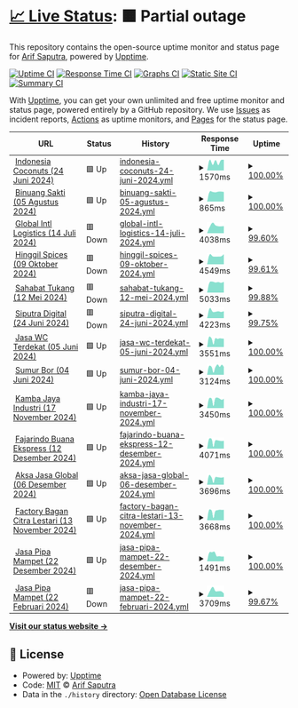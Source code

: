 # [📈 Live Status](https://status.exputra.com): <!--live status--> **🟧 Partial outage**

This repository contains the open-source uptime monitor and status page for [Arif Saputra](https://status.exputra.com), powered by [Upptime](https://github.com/upptime/upptime).

[![Uptime CI](https://github.com/mrays/status.exputra.com/workflows/Uptime%20CI/badge.svg)](https://github.com/mrays/status.exputra.com/actions?query=workflow%3A%22Uptime+CI%22)
[![Response Time CI](https://github.com/mrays/status.exputra.com/workflows/Response%20Time%20CI/badge.svg)](https://github.com/mrays/status.exputra.com/actions?query=workflow%3A%22Response+Time+CI%22)
[![Graphs CI](https://github.com/mrays/status.exputra.com/workflows/Graphs%20CI/badge.svg)](https://github.com/mrays/status.exputra.com/actions?query=workflow%3A%22Graphs+CI%22)
[![Static Site CI](https://github.com/mrays/status.exputra.com/workflows/Static%20Site%20CI/badge.svg)](https://github.com/mrays/status.exputra.com/actions?query=workflow%3A%22Static+Site+CI%22)
[![Summary CI](https://github.com/mrays/status.exputra.com/workflows/Summary%20CI/badge.svg)](https://github.com/mrays/status.exputra.com/actions?query=workflow%3A%22Summary+CI%22)

With [Upptime](https://upptime.js.org), you can get your own unlimited and free uptime monitor and status page, powered entirely by a GitHub repository. We use [Issues](https://github.com/mrays/status.exputra.com/issues) as incident reports, [Actions](https://github.com/mrays/status.exputra.com/actions) as uptime monitors, and [Pages](https://status.exputra.com) for the status page.

<!--start: status pages-->
<!-- This summary is generated by Upptime (https://github.com/upptime/upptime) -->
<!-- Do not edit this manually, your changes will be overwritten -->
<!-- prettier-ignore -->
| URL | Status | History | Response Time | Uptime |
| --- | ------ | ------- | ------------- | ------ |
| <img alt="" src="https://icons.duckduckgo.com/ip3/indonesiacoconuts.com.ico" height="13"> [Indonesia Coconuts (24 Juni 2024)](https://indonesiacoconuts.com) | 🟩 Up | [indonesia-coconuts-24-juni-2024.yml](https://github.com/mrays/status.exputra.com/commits/HEAD/history/indonesia-coconuts-24-juni-2024.yml) | <details><summary><img alt="Response time graph" src="./graphs/indonesia-coconuts-24-juni-2024/response-time-week.png" height="20"> 1570ms</summary><br><a href="https://status.exputra.com/history/indonesia-coconuts-24-juni-2024"><img alt="Response time 1570" src="https://img.shields.io/endpoint?url=https%3A%2F%2Fraw.githubusercontent.com%2Fmrays%2Fstatus.exputra.com%2FHEAD%2Fapi%2Findonesia-coconuts-24-juni-2024%2Fresponse-time.json"></a><br><a href="https://status.exputra.com/history/indonesia-coconuts-24-juni-2024"><img alt="24-hour response time 1915" src="https://img.shields.io/endpoint?url=https%3A%2F%2Fraw.githubusercontent.com%2Fmrays%2Fstatus.exputra.com%2FHEAD%2Fapi%2Findonesia-coconuts-24-juni-2024%2Fresponse-time-day.json"></a><br><a href="https://status.exputra.com/history/indonesia-coconuts-24-juni-2024"><img alt="7-day response time 1570" src="https://img.shields.io/endpoint?url=https%3A%2F%2Fraw.githubusercontent.com%2Fmrays%2Fstatus.exputra.com%2FHEAD%2Fapi%2Findonesia-coconuts-24-juni-2024%2Fresponse-time-week.json"></a><br><a href="https://status.exputra.com/history/indonesia-coconuts-24-juni-2024"><img alt="30-day response time 1570" src="https://img.shields.io/endpoint?url=https%3A%2F%2Fraw.githubusercontent.com%2Fmrays%2Fstatus.exputra.com%2FHEAD%2Fapi%2Findonesia-coconuts-24-juni-2024%2Fresponse-time-month.json"></a><br><a href="https://status.exputra.com/history/indonesia-coconuts-24-juni-2024"><img alt="1-year response time 1570" src="https://img.shields.io/endpoint?url=https%3A%2F%2Fraw.githubusercontent.com%2Fmrays%2Fstatus.exputra.com%2FHEAD%2Fapi%2Findonesia-coconuts-24-juni-2024%2Fresponse-time-year.json"></a></details> | <details><summary><a href="https://status.exputra.com/history/indonesia-coconuts-24-juni-2024">100.00%</a></summary><a href="https://status.exputra.com/history/indonesia-coconuts-24-juni-2024"><img alt="All-time uptime 100.00%" src="https://img.shields.io/endpoint?url=https%3A%2F%2Fraw.githubusercontent.com%2Fmrays%2Fstatus.exputra.com%2FHEAD%2Fapi%2Findonesia-coconuts-24-juni-2024%2Fuptime.json"></a><br><a href="https://status.exputra.com/history/indonesia-coconuts-24-juni-2024"><img alt="24-hour uptime 100.00%" src="https://img.shields.io/endpoint?url=https%3A%2F%2Fraw.githubusercontent.com%2Fmrays%2Fstatus.exputra.com%2FHEAD%2Fapi%2Findonesia-coconuts-24-juni-2024%2Fuptime-day.json"></a><br><a href="https://status.exputra.com/history/indonesia-coconuts-24-juni-2024"><img alt="7-day uptime 100.00%" src="https://img.shields.io/endpoint?url=https%3A%2F%2Fraw.githubusercontent.com%2Fmrays%2Fstatus.exputra.com%2FHEAD%2Fapi%2Findonesia-coconuts-24-juni-2024%2Fuptime-week.json"></a><br><a href="https://status.exputra.com/history/indonesia-coconuts-24-juni-2024"><img alt="30-day uptime 100.00%" src="https://img.shields.io/endpoint?url=https%3A%2F%2Fraw.githubusercontent.com%2Fmrays%2Fstatus.exputra.com%2FHEAD%2Fapi%2Findonesia-coconuts-24-juni-2024%2Fuptime-month.json"></a><br><a href="https://status.exputra.com/history/indonesia-coconuts-24-juni-2024"><img alt="1-year uptime 100.00%" src="https://img.shields.io/endpoint?url=https%3A%2F%2Fraw.githubusercontent.com%2Fmrays%2Fstatus.exputra.com%2FHEAD%2Fapi%2Findonesia-coconuts-24-juni-2024%2Fuptime-year.json"></a></details>
| <img alt="" src="https://icons.duckduckgo.com/ip3/binuangsaktiperkasa.com.ico" height="13"> [Binuang Sakti (05 Agustus 2024)](https://binuangsaktiperkasa.com/) | 🟩 Up | [binuang-sakti-05-agustus-2024.yml](https://github.com/mrays/status.exputra.com/commits/HEAD/history/binuang-sakti-05-agustus-2024.yml) | <details><summary><img alt="Response time graph" src="./graphs/binuang-sakti-05-agustus-2024/response-time-week.png" height="20"> 865ms</summary><br><a href="https://status.exputra.com/history/binuang-sakti-05-agustus-2024"><img alt="Response time 865" src="https://img.shields.io/endpoint?url=https%3A%2F%2Fraw.githubusercontent.com%2Fmrays%2Fstatus.exputra.com%2FHEAD%2Fapi%2Fbinuang-sakti-05-agustus-2024%2Fresponse-time.json"></a><br><a href="https://status.exputra.com/history/binuang-sakti-05-agustus-2024"><img alt="24-hour response time 851" src="https://img.shields.io/endpoint?url=https%3A%2F%2Fraw.githubusercontent.com%2Fmrays%2Fstatus.exputra.com%2FHEAD%2Fapi%2Fbinuang-sakti-05-agustus-2024%2Fresponse-time-day.json"></a><br><a href="https://status.exputra.com/history/binuang-sakti-05-agustus-2024"><img alt="7-day response time 865" src="https://img.shields.io/endpoint?url=https%3A%2F%2Fraw.githubusercontent.com%2Fmrays%2Fstatus.exputra.com%2FHEAD%2Fapi%2Fbinuang-sakti-05-agustus-2024%2Fresponse-time-week.json"></a><br><a href="https://status.exputra.com/history/binuang-sakti-05-agustus-2024"><img alt="30-day response time 865" src="https://img.shields.io/endpoint?url=https%3A%2F%2Fraw.githubusercontent.com%2Fmrays%2Fstatus.exputra.com%2FHEAD%2Fapi%2Fbinuang-sakti-05-agustus-2024%2Fresponse-time-month.json"></a><br><a href="https://status.exputra.com/history/binuang-sakti-05-agustus-2024"><img alt="1-year response time 865" src="https://img.shields.io/endpoint?url=https%3A%2F%2Fraw.githubusercontent.com%2Fmrays%2Fstatus.exputra.com%2FHEAD%2Fapi%2Fbinuang-sakti-05-agustus-2024%2Fresponse-time-year.json"></a></details> | <details><summary><a href="https://status.exputra.com/history/binuang-sakti-05-agustus-2024">100.00%</a></summary><a href="https://status.exputra.com/history/binuang-sakti-05-agustus-2024"><img alt="All-time uptime 100.00%" src="https://img.shields.io/endpoint?url=https%3A%2F%2Fraw.githubusercontent.com%2Fmrays%2Fstatus.exputra.com%2FHEAD%2Fapi%2Fbinuang-sakti-05-agustus-2024%2Fuptime.json"></a><br><a href="https://status.exputra.com/history/binuang-sakti-05-agustus-2024"><img alt="24-hour uptime 100.00%" src="https://img.shields.io/endpoint?url=https%3A%2F%2Fraw.githubusercontent.com%2Fmrays%2Fstatus.exputra.com%2FHEAD%2Fapi%2Fbinuang-sakti-05-agustus-2024%2Fuptime-day.json"></a><br><a href="https://status.exputra.com/history/binuang-sakti-05-agustus-2024"><img alt="7-day uptime 100.00%" src="https://img.shields.io/endpoint?url=https%3A%2F%2Fraw.githubusercontent.com%2Fmrays%2Fstatus.exputra.com%2FHEAD%2Fapi%2Fbinuang-sakti-05-agustus-2024%2Fuptime-week.json"></a><br><a href="https://status.exputra.com/history/binuang-sakti-05-agustus-2024"><img alt="30-day uptime 100.00%" src="https://img.shields.io/endpoint?url=https%3A%2F%2Fraw.githubusercontent.com%2Fmrays%2Fstatus.exputra.com%2FHEAD%2Fapi%2Fbinuang-sakti-05-agustus-2024%2Fuptime-month.json"></a><br><a href="https://status.exputra.com/history/binuang-sakti-05-agustus-2024"><img alt="1-year uptime 100.00%" src="https://img.shields.io/endpoint?url=https%3A%2F%2Fraw.githubusercontent.com%2Fmrays%2Fstatus.exputra.com%2FHEAD%2Fapi%2Fbinuang-sakti-05-agustus-2024%2Fuptime-year.json"></a></details>
| <img alt="" src="https://icons.duckduckgo.com/ip3/globalintllogistics.com.ico" height="13"> [Global Intl Logistics (14 Juli 2024)](https://globalintllogistics.com) | 🟥 Down | [global-intl-logistics-14-juli-2024.yml](https://github.com/mrays/status.exputra.com/commits/HEAD/history/global-intl-logistics-14-juli-2024.yml) | <details><summary><img alt="Response time graph" src="./graphs/global-intl-logistics-14-juli-2024/response-time-week.png" height="20"> 4038ms</summary><br><a href="https://status.exputra.com/history/global-intl-logistics-14-juli-2024"><img alt="Response time 4038" src="https://img.shields.io/endpoint?url=https%3A%2F%2Fraw.githubusercontent.com%2Fmrays%2Fstatus.exputra.com%2FHEAD%2Fapi%2Fglobal-intl-logistics-14-juli-2024%2Fresponse-time.json"></a><br><a href="https://status.exputra.com/history/global-intl-logistics-14-juli-2024"><img alt="24-hour response time 3729" src="https://img.shields.io/endpoint?url=https%3A%2F%2Fraw.githubusercontent.com%2Fmrays%2Fstatus.exputra.com%2FHEAD%2Fapi%2Fglobal-intl-logistics-14-juli-2024%2Fresponse-time-day.json"></a><br><a href="https://status.exputra.com/history/global-intl-logistics-14-juli-2024"><img alt="7-day response time 4038" src="https://img.shields.io/endpoint?url=https%3A%2F%2Fraw.githubusercontent.com%2Fmrays%2Fstatus.exputra.com%2FHEAD%2Fapi%2Fglobal-intl-logistics-14-juli-2024%2Fresponse-time-week.json"></a><br><a href="https://status.exputra.com/history/global-intl-logistics-14-juli-2024"><img alt="30-day response time 4038" src="https://img.shields.io/endpoint?url=https%3A%2F%2Fraw.githubusercontent.com%2Fmrays%2Fstatus.exputra.com%2FHEAD%2Fapi%2Fglobal-intl-logistics-14-juli-2024%2Fresponse-time-month.json"></a><br><a href="https://status.exputra.com/history/global-intl-logistics-14-juli-2024"><img alt="1-year response time 4038" src="https://img.shields.io/endpoint?url=https%3A%2F%2Fraw.githubusercontent.com%2Fmrays%2Fstatus.exputra.com%2FHEAD%2Fapi%2Fglobal-intl-logistics-14-juli-2024%2Fresponse-time-year.json"></a></details> | <details><summary><a href="https://status.exputra.com/history/global-intl-logistics-14-juli-2024">99.60%</a></summary><a href="https://status.exputra.com/history/global-intl-logistics-14-juli-2024"><img alt="All-time uptime 99.60%" src="https://img.shields.io/endpoint?url=https%3A%2F%2Fraw.githubusercontent.com%2Fmrays%2Fstatus.exputra.com%2FHEAD%2Fapi%2Fglobal-intl-logistics-14-juli-2024%2Fuptime.json"></a><br><a href="https://status.exputra.com/history/global-intl-logistics-14-juli-2024"><img alt="24-hour uptime 98.16%" src="https://img.shields.io/endpoint?url=https%3A%2F%2Fraw.githubusercontent.com%2Fmrays%2Fstatus.exputra.com%2FHEAD%2Fapi%2Fglobal-intl-logistics-14-juli-2024%2Fuptime-day.json"></a><br><a href="https://status.exputra.com/history/global-intl-logistics-14-juli-2024"><img alt="7-day uptime 99.60%" src="https://img.shields.io/endpoint?url=https%3A%2F%2Fraw.githubusercontent.com%2Fmrays%2Fstatus.exputra.com%2FHEAD%2Fapi%2Fglobal-intl-logistics-14-juli-2024%2Fuptime-week.json"></a><br><a href="https://status.exputra.com/history/global-intl-logistics-14-juli-2024"><img alt="30-day uptime 99.60%" src="https://img.shields.io/endpoint?url=https%3A%2F%2Fraw.githubusercontent.com%2Fmrays%2Fstatus.exputra.com%2FHEAD%2Fapi%2Fglobal-intl-logistics-14-juli-2024%2Fuptime-month.json"></a><br><a href="https://status.exputra.com/history/global-intl-logistics-14-juli-2024"><img alt="1-year uptime 99.60%" src="https://img.shields.io/endpoint?url=https%3A%2F%2Fraw.githubusercontent.com%2Fmrays%2Fstatus.exputra.com%2FHEAD%2Fapi%2Fglobal-intl-logistics-14-juli-2024%2Fuptime-year.json"></a></details>
| <img alt="" src="https://icons.duckduckgo.com/ip3/hinggil-spices.com.ico" height="13"> [Hinggil Spices (09 Oktober 2024)](https://hinggil-spices.com) | 🟥 Down | [hinggil-spices-09-oktober-2024.yml](https://github.com/mrays/status.exputra.com/commits/HEAD/history/hinggil-spices-09-oktober-2024.yml) | <details><summary><img alt="Response time graph" src="./graphs/hinggil-spices-09-oktober-2024/response-time-week.png" height="20"> 4549ms</summary><br><a href="https://status.exputra.com/history/hinggil-spices-09-oktober-2024"><img alt="Response time 4549" src="https://img.shields.io/endpoint?url=https%3A%2F%2Fraw.githubusercontent.com%2Fmrays%2Fstatus.exputra.com%2FHEAD%2Fapi%2Fhinggil-spices-09-oktober-2024%2Fresponse-time.json"></a><br><a href="https://status.exputra.com/history/hinggil-spices-09-oktober-2024"><img alt="24-hour response time 5331" src="https://img.shields.io/endpoint?url=https%3A%2F%2Fraw.githubusercontent.com%2Fmrays%2Fstatus.exputra.com%2FHEAD%2Fapi%2Fhinggil-spices-09-oktober-2024%2Fresponse-time-day.json"></a><br><a href="https://status.exputra.com/history/hinggil-spices-09-oktober-2024"><img alt="7-day response time 4549" src="https://img.shields.io/endpoint?url=https%3A%2F%2Fraw.githubusercontent.com%2Fmrays%2Fstatus.exputra.com%2FHEAD%2Fapi%2Fhinggil-spices-09-oktober-2024%2Fresponse-time-week.json"></a><br><a href="https://status.exputra.com/history/hinggil-spices-09-oktober-2024"><img alt="30-day response time 4549" src="https://img.shields.io/endpoint?url=https%3A%2F%2Fraw.githubusercontent.com%2Fmrays%2Fstatus.exputra.com%2FHEAD%2Fapi%2Fhinggil-spices-09-oktober-2024%2Fresponse-time-month.json"></a><br><a href="https://status.exputra.com/history/hinggil-spices-09-oktober-2024"><img alt="1-year response time 4549" src="https://img.shields.io/endpoint?url=https%3A%2F%2Fraw.githubusercontent.com%2Fmrays%2Fstatus.exputra.com%2FHEAD%2Fapi%2Fhinggil-spices-09-oktober-2024%2Fresponse-time-year.json"></a></details> | <details><summary><a href="https://status.exputra.com/history/hinggil-spices-09-oktober-2024">99.61%</a></summary><a href="https://status.exputra.com/history/hinggil-spices-09-oktober-2024"><img alt="All-time uptime 99.61%" src="https://img.shields.io/endpoint?url=https%3A%2F%2Fraw.githubusercontent.com%2Fmrays%2Fstatus.exputra.com%2FHEAD%2Fapi%2Fhinggil-spices-09-oktober-2024%2Fuptime.json"></a><br><a href="https://status.exputra.com/history/hinggil-spices-09-oktober-2024"><img alt="24-hour uptime 98.20%" src="https://img.shields.io/endpoint?url=https%3A%2F%2Fraw.githubusercontent.com%2Fmrays%2Fstatus.exputra.com%2FHEAD%2Fapi%2Fhinggil-spices-09-oktober-2024%2Fuptime-day.json"></a><br><a href="https://status.exputra.com/history/hinggil-spices-09-oktober-2024"><img alt="7-day uptime 99.61%" src="https://img.shields.io/endpoint?url=https%3A%2F%2Fraw.githubusercontent.com%2Fmrays%2Fstatus.exputra.com%2FHEAD%2Fapi%2Fhinggil-spices-09-oktober-2024%2Fuptime-week.json"></a><br><a href="https://status.exputra.com/history/hinggil-spices-09-oktober-2024"><img alt="30-day uptime 99.61%" src="https://img.shields.io/endpoint?url=https%3A%2F%2Fraw.githubusercontent.com%2Fmrays%2Fstatus.exputra.com%2FHEAD%2Fapi%2Fhinggil-spices-09-oktober-2024%2Fuptime-month.json"></a><br><a href="https://status.exputra.com/history/hinggil-spices-09-oktober-2024"><img alt="1-year uptime 99.61%" src="https://img.shields.io/endpoint?url=https%3A%2F%2Fraw.githubusercontent.com%2Fmrays%2Fstatus.exputra.com%2FHEAD%2Fapi%2Fhinggil-spices-09-oktober-2024%2Fuptime-year.json"></a></details>
| <img alt="" src="https://icons.duckduckgo.com/ip3/sahabattukang.id.ico" height="13"> [Sahabat Tukang (12 Mei 2024)](https://sahabattukang.id) | 🟥 Down | [sahabat-tukang-12-mei-2024.yml](https://github.com/mrays/status.exputra.com/commits/HEAD/history/sahabat-tukang-12-mei-2024.yml) | <details><summary><img alt="Response time graph" src="./graphs/sahabat-tukang-12-mei-2024/response-time-week.png" height="20"> 5033ms</summary><br><a href="https://status.exputra.com/history/sahabat-tukang-12-mei-2024"><img alt="Response time 5033" src="https://img.shields.io/endpoint?url=https%3A%2F%2Fraw.githubusercontent.com%2Fmrays%2Fstatus.exputra.com%2FHEAD%2Fapi%2Fsahabat-tukang-12-mei-2024%2Fresponse-time.json"></a><br><a href="https://status.exputra.com/history/sahabat-tukang-12-mei-2024"><img alt="24-hour response time 9482" src="https://img.shields.io/endpoint?url=https%3A%2F%2Fraw.githubusercontent.com%2Fmrays%2Fstatus.exputra.com%2FHEAD%2Fapi%2Fsahabat-tukang-12-mei-2024%2Fresponse-time-day.json"></a><br><a href="https://status.exputra.com/history/sahabat-tukang-12-mei-2024"><img alt="7-day response time 5033" src="https://img.shields.io/endpoint?url=https%3A%2F%2Fraw.githubusercontent.com%2Fmrays%2Fstatus.exputra.com%2FHEAD%2Fapi%2Fsahabat-tukang-12-mei-2024%2Fresponse-time-week.json"></a><br><a href="https://status.exputra.com/history/sahabat-tukang-12-mei-2024"><img alt="30-day response time 5033" src="https://img.shields.io/endpoint?url=https%3A%2F%2Fraw.githubusercontent.com%2Fmrays%2Fstatus.exputra.com%2FHEAD%2Fapi%2Fsahabat-tukang-12-mei-2024%2Fresponse-time-month.json"></a><br><a href="https://status.exputra.com/history/sahabat-tukang-12-mei-2024"><img alt="1-year response time 5033" src="https://img.shields.io/endpoint?url=https%3A%2F%2Fraw.githubusercontent.com%2Fmrays%2Fstatus.exputra.com%2FHEAD%2Fapi%2Fsahabat-tukang-12-mei-2024%2Fresponse-time-year.json"></a></details> | <details><summary><a href="https://status.exputra.com/history/sahabat-tukang-12-mei-2024">99.88%</a></summary><a href="https://status.exputra.com/history/sahabat-tukang-12-mei-2024"><img alt="All-time uptime 99.88%" src="https://img.shields.io/endpoint?url=https%3A%2F%2Fraw.githubusercontent.com%2Fmrays%2Fstatus.exputra.com%2FHEAD%2Fapi%2Fsahabat-tukang-12-mei-2024%2Fuptime.json"></a><br><a href="https://status.exputra.com/history/sahabat-tukang-12-mei-2024"><img alt="24-hour uptime 99.44%" src="https://img.shields.io/endpoint?url=https%3A%2F%2Fraw.githubusercontent.com%2Fmrays%2Fstatus.exputra.com%2FHEAD%2Fapi%2Fsahabat-tukang-12-mei-2024%2Fuptime-day.json"></a><br><a href="https://status.exputra.com/history/sahabat-tukang-12-mei-2024"><img alt="7-day uptime 99.88%" src="https://img.shields.io/endpoint?url=https%3A%2F%2Fraw.githubusercontent.com%2Fmrays%2Fstatus.exputra.com%2FHEAD%2Fapi%2Fsahabat-tukang-12-mei-2024%2Fuptime-week.json"></a><br><a href="https://status.exputra.com/history/sahabat-tukang-12-mei-2024"><img alt="30-day uptime 99.88%" src="https://img.shields.io/endpoint?url=https%3A%2F%2Fraw.githubusercontent.com%2Fmrays%2Fstatus.exputra.com%2FHEAD%2Fapi%2Fsahabat-tukang-12-mei-2024%2Fuptime-month.json"></a><br><a href="https://status.exputra.com/history/sahabat-tukang-12-mei-2024"><img alt="1-year uptime 99.88%" src="https://img.shields.io/endpoint?url=https%3A%2F%2Fraw.githubusercontent.com%2Fmrays%2Fstatus.exputra.com%2FHEAD%2Fapi%2Fsahabat-tukang-12-mei-2024%2Fuptime-year.json"></a></details>
| <img alt="" src="https://icons.duckduckgo.com/ip3/siputra.digital.ico" height="13"> [Siputra Digital (24 Juni 2024)](https://siputra.digital/) | 🟥 Down | [siputra-digital-24-juni-2024.yml](https://github.com/mrays/status.exputra.com/commits/HEAD/history/siputra-digital-24-juni-2024.yml) | <details><summary><img alt="Response time graph" src="./graphs/siputra-digital-24-juni-2024/response-time-week.png" height="20"> 4223ms</summary><br><a href="https://status.exputra.com/history/siputra-digital-24-juni-2024"><img alt="Response time 4223" src="https://img.shields.io/endpoint?url=https%3A%2F%2Fraw.githubusercontent.com%2Fmrays%2Fstatus.exputra.com%2FHEAD%2Fapi%2Fsiputra-digital-24-juni-2024%2Fresponse-time.json"></a><br><a href="https://status.exputra.com/history/siputra-digital-24-juni-2024"><img alt="24-hour response time 5255" src="https://img.shields.io/endpoint?url=https%3A%2F%2Fraw.githubusercontent.com%2Fmrays%2Fstatus.exputra.com%2FHEAD%2Fapi%2Fsiputra-digital-24-juni-2024%2Fresponse-time-day.json"></a><br><a href="https://status.exputra.com/history/siputra-digital-24-juni-2024"><img alt="7-day response time 4223" src="https://img.shields.io/endpoint?url=https%3A%2F%2Fraw.githubusercontent.com%2Fmrays%2Fstatus.exputra.com%2FHEAD%2Fapi%2Fsiputra-digital-24-juni-2024%2Fresponse-time-week.json"></a><br><a href="https://status.exputra.com/history/siputra-digital-24-juni-2024"><img alt="30-day response time 4223" src="https://img.shields.io/endpoint?url=https%3A%2F%2Fraw.githubusercontent.com%2Fmrays%2Fstatus.exputra.com%2FHEAD%2Fapi%2Fsiputra-digital-24-juni-2024%2Fresponse-time-month.json"></a><br><a href="https://status.exputra.com/history/siputra-digital-24-juni-2024"><img alt="1-year response time 4223" src="https://img.shields.io/endpoint?url=https%3A%2F%2Fraw.githubusercontent.com%2Fmrays%2Fstatus.exputra.com%2FHEAD%2Fapi%2Fsiputra-digital-24-juni-2024%2Fresponse-time-year.json"></a></details> | <details><summary><a href="https://status.exputra.com/history/siputra-digital-24-juni-2024">99.75%</a></summary><a href="https://status.exputra.com/history/siputra-digital-24-juni-2024"><img alt="All-time uptime 99.75%" src="https://img.shields.io/endpoint?url=https%3A%2F%2Fraw.githubusercontent.com%2Fmrays%2Fstatus.exputra.com%2FHEAD%2Fapi%2Fsiputra-digital-24-juni-2024%2Fuptime.json"></a><br><a href="https://status.exputra.com/history/siputra-digital-24-juni-2024"><img alt="24-hour uptime 98.86%" src="https://img.shields.io/endpoint?url=https%3A%2F%2Fraw.githubusercontent.com%2Fmrays%2Fstatus.exputra.com%2FHEAD%2Fapi%2Fsiputra-digital-24-juni-2024%2Fuptime-day.json"></a><br><a href="https://status.exputra.com/history/siputra-digital-24-juni-2024"><img alt="7-day uptime 99.75%" src="https://img.shields.io/endpoint?url=https%3A%2F%2Fraw.githubusercontent.com%2Fmrays%2Fstatus.exputra.com%2FHEAD%2Fapi%2Fsiputra-digital-24-juni-2024%2Fuptime-week.json"></a><br><a href="https://status.exputra.com/history/siputra-digital-24-juni-2024"><img alt="30-day uptime 99.75%" src="https://img.shields.io/endpoint?url=https%3A%2F%2Fraw.githubusercontent.com%2Fmrays%2Fstatus.exputra.com%2FHEAD%2Fapi%2Fsiputra-digital-24-juni-2024%2Fuptime-month.json"></a><br><a href="https://status.exputra.com/history/siputra-digital-24-juni-2024"><img alt="1-year uptime 99.75%" src="https://img.shields.io/endpoint?url=https%3A%2F%2Fraw.githubusercontent.com%2Fmrays%2Fstatus.exputra.com%2FHEAD%2Fapi%2Fsiputra-digital-24-juni-2024%2Fuptime-year.json"></a></details>
| <img alt="" src="https://icons.duckduckgo.com/ip3/jasasedotwcterdekat.id.ico" height="13"> [Jasa WC Terdekat (05 Juni 2024)](https://jasasedotwcterdekat.id/) | 🟩 Up | [jasa-wc-terdekat-05-juni-2024.yml](https://github.com/mrays/status.exputra.com/commits/HEAD/history/jasa-wc-terdekat-05-juni-2024.yml) | <details><summary><img alt="Response time graph" src="./graphs/jasa-wc-terdekat-05-juni-2024/response-time-week.png" height="20"> 3551ms</summary><br><a href="https://status.exputra.com/history/jasa-wc-terdekat-05-juni-2024"><img alt="Response time 3551" src="https://img.shields.io/endpoint?url=https%3A%2F%2Fraw.githubusercontent.com%2Fmrays%2Fstatus.exputra.com%2FHEAD%2Fapi%2Fjasa-wc-terdekat-05-juni-2024%2Fresponse-time.json"></a><br><a href="https://status.exputra.com/history/jasa-wc-terdekat-05-juni-2024"><img alt="24-hour response time 3685" src="https://img.shields.io/endpoint?url=https%3A%2F%2Fraw.githubusercontent.com%2Fmrays%2Fstatus.exputra.com%2FHEAD%2Fapi%2Fjasa-wc-terdekat-05-juni-2024%2Fresponse-time-day.json"></a><br><a href="https://status.exputra.com/history/jasa-wc-terdekat-05-juni-2024"><img alt="7-day response time 3551" src="https://img.shields.io/endpoint?url=https%3A%2F%2Fraw.githubusercontent.com%2Fmrays%2Fstatus.exputra.com%2FHEAD%2Fapi%2Fjasa-wc-terdekat-05-juni-2024%2Fresponse-time-week.json"></a><br><a href="https://status.exputra.com/history/jasa-wc-terdekat-05-juni-2024"><img alt="30-day response time 3551" src="https://img.shields.io/endpoint?url=https%3A%2F%2Fraw.githubusercontent.com%2Fmrays%2Fstatus.exputra.com%2FHEAD%2Fapi%2Fjasa-wc-terdekat-05-juni-2024%2Fresponse-time-month.json"></a><br><a href="https://status.exputra.com/history/jasa-wc-terdekat-05-juni-2024"><img alt="1-year response time 3551" src="https://img.shields.io/endpoint?url=https%3A%2F%2Fraw.githubusercontent.com%2Fmrays%2Fstatus.exputra.com%2FHEAD%2Fapi%2Fjasa-wc-terdekat-05-juni-2024%2Fresponse-time-year.json"></a></details> | <details><summary><a href="https://status.exputra.com/history/jasa-wc-terdekat-05-juni-2024">100.00%</a></summary><a href="https://status.exputra.com/history/jasa-wc-terdekat-05-juni-2024"><img alt="All-time uptime 100.00%" src="https://img.shields.io/endpoint?url=https%3A%2F%2Fraw.githubusercontent.com%2Fmrays%2Fstatus.exputra.com%2FHEAD%2Fapi%2Fjasa-wc-terdekat-05-juni-2024%2Fuptime.json"></a><br><a href="https://status.exputra.com/history/jasa-wc-terdekat-05-juni-2024"><img alt="24-hour uptime 100.00%" src="https://img.shields.io/endpoint?url=https%3A%2F%2Fraw.githubusercontent.com%2Fmrays%2Fstatus.exputra.com%2FHEAD%2Fapi%2Fjasa-wc-terdekat-05-juni-2024%2Fuptime-day.json"></a><br><a href="https://status.exputra.com/history/jasa-wc-terdekat-05-juni-2024"><img alt="7-day uptime 100.00%" src="https://img.shields.io/endpoint?url=https%3A%2F%2Fraw.githubusercontent.com%2Fmrays%2Fstatus.exputra.com%2FHEAD%2Fapi%2Fjasa-wc-terdekat-05-juni-2024%2Fuptime-week.json"></a><br><a href="https://status.exputra.com/history/jasa-wc-terdekat-05-juni-2024"><img alt="30-day uptime 100.00%" src="https://img.shields.io/endpoint?url=https%3A%2F%2Fraw.githubusercontent.com%2Fmrays%2Fstatus.exputra.com%2FHEAD%2Fapi%2Fjasa-wc-terdekat-05-juni-2024%2Fuptime-month.json"></a><br><a href="https://status.exputra.com/history/jasa-wc-terdekat-05-juni-2024"><img alt="1-year uptime 100.00%" src="https://img.shields.io/endpoint?url=https%3A%2F%2Fraw.githubusercontent.com%2Fmrays%2Fstatus.exputra.com%2FHEAD%2Fapi%2Fjasa-wc-terdekat-05-juni-2024%2Fuptime-year.json"></a></details>
| <img alt="" src="https://icons.duckduckgo.com/ip3/sumur-bor.com.ico" height="13"> [Sumur Bor (04 Juni 2024)](https://sumur-bor.com/) | 🟩 Up | [sumur-bor-04-juni-2024.yml](https://github.com/mrays/status.exputra.com/commits/HEAD/history/sumur-bor-04-juni-2024.yml) | <details><summary><img alt="Response time graph" src="./graphs/sumur-bor-04-juni-2024/response-time-week.png" height="20"> 3124ms</summary><br><a href="https://status.exputra.com/history/sumur-bor-04-juni-2024"><img alt="Response time 3124" src="https://img.shields.io/endpoint?url=https%3A%2F%2Fraw.githubusercontent.com%2Fmrays%2Fstatus.exputra.com%2FHEAD%2Fapi%2Fsumur-bor-04-juni-2024%2Fresponse-time.json"></a><br><a href="https://status.exputra.com/history/sumur-bor-04-juni-2024"><img alt="24-hour response time 3159" src="https://img.shields.io/endpoint?url=https%3A%2F%2Fraw.githubusercontent.com%2Fmrays%2Fstatus.exputra.com%2FHEAD%2Fapi%2Fsumur-bor-04-juni-2024%2Fresponse-time-day.json"></a><br><a href="https://status.exputra.com/history/sumur-bor-04-juni-2024"><img alt="7-day response time 3124" src="https://img.shields.io/endpoint?url=https%3A%2F%2Fraw.githubusercontent.com%2Fmrays%2Fstatus.exputra.com%2FHEAD%2Fapi%2Fsumur-bor-04-juni-2024%2Fresponse-time-week.json"></a><br><a href="https://status.exputra.com/history/sumur-bor-04-juni-2024"><img alt="30-day response time 3124" src="https://img.shields.io/endpoint?url=https%3A%2F%2Fraw.githubusercontent.com%2Fmrays%2Fstatus.exputra.com%2FHEAD%2Fapi%2Fsumur-bor-04-juni-2024%2Fresponse-time-month.json"></a><br><a href="https://status.exputra.com/history/sumur-bor-04-juni-2024"><img alt="1-year response time 3124" src="https://img.shields.io/endpoint?url=https%3A%2F%2Fraw.githubusercontent.com%2Fmrays%2Fstatus.exputra.com%2FHEAD%2Fapi%2Fsumur-bor-04-juni-2024%2Fresponse-time-year.json"></a></details> | <details><summary><a href="https://status.exputra.com/history/sumur-bor-04-juni-2024">100.00%</a></summary><a href="https://status.exputra.com/history/sumur-bor-04-juni-2024"><img alt="All-time uptime 100.00%" src="https://img.shields.io/endpoint?url=https%3A%2F%2Fraw.githubusercontent.com%2Fmrays%2Fstatus.exputra.com%2FHEAD%2Fapi%2Fsumur-bor-04-juni-2024%2Fuptime.json"></a><br><a href="https://status.exputra.com/history/sumur-bor-04-juni-2024"><img alt="24-hour uptime 100.00%" src="https://img.shields.io/endpoint?url=https%3A%2F%2Fraw.githubusercontent.com%2Fmrays%2Fstatus.exputra.com%2FHEAD%2Fapi%2Fsumur-bor-04-juni-2024%2Fuptime-day.json"></a><br><a href="https://status.exputra.com/history/sumur-bor-04-juni-2024"><img alt="7-day uptime 100.00%" src="https://img.shields.io/endpoint?url=https%3A%2F%2Fraw.githubusercontent.com%2Fmrays%2Fstatus.exputra.com%2FHEAD%2Fapi%2Fsumur-bor-04-juni-2024%2Fuptime-week.json"></a><br><a href="https://status.exputra.com/history/sumur-bor-04-juni-2024"><img alt="30-day uptime 100.00%" src="https://img.shields.io/endpoint?url=https%3A%2F%2Fraw.githubusercontent.com%2Fmrays%2Fstatus.exputra.com%2FHEAD%2Fapi%2Fsumur-bor-04-juni-2024%2Fuptime-month.json"></a><br><a href="https://status.exputra.com/history/sumur-bor-04-juni-2024"><img alt="1-year uptime 100.00%" src="https://img.shields.io/endpoint?url=https%3A%2F%2Fraw.githubusercontent.com%2Fmrays%2Fstatus.exputra.com%2FHEAD%2Fapi%2Fsumur-bor-04-juni-2024%2Fuptime-year.json"></a></details>
| <img alt="" src="https://icons.duckduckgo.com/ip3/kambajayaindustri.com.ico" height="13"> [Kamba Jaya Industri (17 November 2024)](https://kambajayaindustri.com/) | 🟩 Up | [kamba-jaya-industri-17-november-2024.yml](https://github.com/mrays/status.exputra.com/commits/HEAD/history/kamba-jaya-industri-17-november-2024.yml) | <details><summary><img alt="Response time graph" src="./graphs/kamba-jaya-industri-17-november-2024/response-time-week.png" height="20"> 3450ms</summary><br><a href="https://status.exputra.com/history/kamba-jaya-industri-17-november-2024"><img alt="Response time 3450" src="https://img.shields.io/endpoint?url=https%3A%2F%2Fraw.githubusercontent.com%2Fmrays%2Fstatus.exputra.com%2FHEAD%2Fapi%2Fkamba-jaya-industri-17-november-2024%2Fresponse-time.json"></a><br><a href="https://status.exputra.com/history/kamba-jaya-industri-17-november-2024"><img alt="24-hour response time 3709" src="https://img.shields.io/endpoint?url=https%3A%2F%2Fraw.githubusercontent.com%2Fmrays%2Fstatus.exputra.com%2FHEAD%2Fapi%2Fkamba-jaya-industri-17-november-2024%2Fresponse-time-day.json"></a><br><a href="https://status.exputra.com/history/kamba-jaya-industri-17-november-2024"><img alt="7-day response time 3450" src="https://img.shields.io/endpoint?url=https%3A%2F%2Fraw.githubusercontent.com%2Fmrays%2Fstatus.exputra.com%2FHEAD%2Fapi%2Fkamba-jaya-industri-17-november-2024%2Fresponse-time-week.json"></a><br><a href="https://status.exputra.com/history/kamba-jaya-industri-17-november-2024"><img alt="30-day response time 3450" src="https://img.shields.io/endpoint?url=https%3A%2F%2Fraw.githubusercontent.com%2Fmrays%2Fstatus.exputra.com%2FHEAD%2Fapi%2Fkamba-jaya-industri-17-november-2024%2Fresponse-time-month.json"></a><br><a href="https://status.exputra.com/history/kamba-jaya-industri-17-november-2024"><img alt="1-year response time 3450" src="https://img.shields.io/endpoint?url=https%3A%2F%2Fraw.githubusercontent.com%2Fmrays%2Fstatus.exputra.com%2FHEAD%2Fapi%2Fkamba-jaya-industri-17-november-2024%2Fresponse-time-year.json"></a></details> | <details><summary><a href="https://status.exputra.com/history/kamba-jaya-industri-17-november-2024">100.00%</a></summary><a href="https://status.exputra.com/history/kamba-jaya-industri-17-november-2024"><img alt="All-time uptime 100.00%" src="https://img.shields.io/endpoint?url=https%3A%2F%2Fraw.githubusercontent.com%2Fmrays%2Fstatus.exputra.com%2FHEAD%2Fapi%2Fkamba-jaya-industri-17-november-2024%2Fuptime.json"></a><br><a href="https://status.exputra.com/history/kamba-jaya-industri-17-november-2024"><img alt="24-hour uptime 100.00%" src="https://img.shields.io/endpoint?url=https%3A%2F%2Fraw.githubusercontent.com%2Fmrays%2Fstatus.exputra.com%2FHEAD%2Fapi%2Fkamba-jaya-industri-17-november-2024%2Fuptime-day.json"></a><br><a href="https://status.exputra.com/history/kamba-jaya-industri-17-november-2024"><img alt="7-day uptime 100.00%" src="https://img.shields.io/endpoint?url=https%3A%2F%2Fraw.githubusercontent.com%2Fmrays%2Fstatus.exputra.com%2FHEAD%2Fapi%2Fkamba-jaya-industri-17-november-2024%2Fuptime-week.json"></a><br><a href="https://status.exputra.com/history/kamba-jaya-industri-17-november-2024"><img alt="30-day uptime 100.00%" src="https://img.shields.io/endpoint?url=https%3A%2F%2Fraw.githubusercontent.com%2Fmrays%2Fstatus.exputra.com%2FHEAD%2Fapi%2Fkamba-jaya-industri-17-november-2024%2Fuptime-month.json"></a><br><a href="https://status.exputra.com/history/kamba-jaya-industri-17-november-2024"><img alt="1-year uptime 100.00%" src="https://img.shields.io/endpoint?url=https%3A%2F%2Fraw.githubusercontent.com%2Fmrays%2Fstatus.exputra.com%2FHEAD%2Fapi%2Fkamba-jaya-industri-17-november-2024%2Fuptime-year.json"></a></details>
| <img alt="" src="https://icons.duckduckgo.com/ip3/pt.fajarindobuanaexpress.com.ico" height="13"> [Fajarindo Buana Ekspress (12 Desember 2024)](https://pt.fajarindobuanaexpress.com/) | 🟩 Up | [fajarindo-buana-ekspress-12-desember-2024.yml](https://github.com/mrays/status.exputra.com/commits/HEAD/history/fajarindo-buana-ekspress-12-desember-2024.yml) | <details><summary><img alt="Response time graph" src="./graphs/fajarindo-buana-ekspress-12-desember-2024/response-time-week.png" height="20"> 4071ms</summary><br><a href="https://status.exputra.com/history/fajarindo-buana-ekspress-12-desember-2024"><img alt="Response time 4071" src="https://img.shields.io/endpoint?url=https%3A%2F%2Fraw.githubusercontent.com%2Fmrays%2Fstatus.exputra.com%2FHEAD%2Fapi%2Ffajarindo-buana-ekspress-12-desember-2024%2Fresponse-time.json"></a><br><a href="https://status.exputra.com/history/fajarindo-buana-ekspress-12-desember-2024"><img alt="24-hour response time 4153" src="https://img.shields.io/endpoint?url=https%3A%2F%2Fraw.githubusercontent.com%2Fmrays%2Fstatus.exputra.com%2FHEAD%2Fapi%2Ffajarindo-buana-ekspress-12-desember-2024%2Fresponse-time-day.json"></a><br><a href="https://status.exputra.com/history/fajarindo-buana-ekspress-12-desember-2024"><img alt="7-day response time 4071" src="https://img.shields.io/endpoint?url=https%3A%2F%2Fraw.githubusercontent.com%2Fmrays%2Fstatus.exputra.com%2FHEAD%2Fapi%2Ffajarindo-buana-ekspress-12-desember-2024%2Fresponse-time-week.json"></a><br><a href="https://status.exputra.com/history/fajarindo-buana-ekspress-12-desember-2024"><img alt="30-day response time 4071" src="https://img.shields.io/endpoint?url=https%3A%2F%2Fraw.githubusercontent.com%2Fmrays%2Fstatus.exputra.com%2FHEAD%2Fapi%2Ffajarindo-buana-ekspress-12-desember-2024%2Fresponse-time-month.json"></a><br><a href="https://status.exputra.com/history/fajarindo-buana-ekspress-12-desember-2024"><img alt="1-year response time 4071" src="https://img.shields.io/endpoint?url=https%3A%2F%2Fraw.githubusercontent.com%2Fmrays%2Fstatus.exputra.com%2FHEAD%2Fapi%2Ffajarindo-buana-ekspress-12-desember-2024%2Fresponse-time-year.json"></a></details> | <details><summary><a href="https://status.exputra.com/history/fajarindo-buana-ekspress-12-desember-2024">100.00%</a></summary><a href="https://status.exputra.com/history/fajarindo-buana-ekspress-12-desember-2024"><img alt="All-time uptime 100.00%" src="https://img.shields.io/endpoint?url=https%3A%2F%2Fraw.githubusercontent.com%2Fmrays%2Fstatus.exputra.com%2FHEAD%2Fapi%2Ffajarindo-buana-ekspress-12-desember-2024%2Fuptime.json"></a><br><a href="https://status.exputra.com/history/fajarindo-buana-ekspress-12-desember-2024"><img alt="24-hour uptime 100.00%" src="https://img.shields.io/endpoint?url=https%3A%2F%2Fraw.githubusercontent.com%2Fmrays%2Fstatus.exputra.com%2FHEAD%2Fapi%2Ffajarindo-buana-ekspress-12-desember-2024%2Fuptime-day.json"></a><br><a href="https://status.exputra.com/history/fajarindo-buana-ekspress-12-desember-2024"><img alt="7-day uptime 100.00%" src="https://img.shields.io/endpoint?url=https%3A%2F%2Fraw.githubusercontent.com%2Fmrays%2Fstatus.exputra.com%2FHEAD%2Fapi%2Ffajarindo-buana-ekspress-12-desember-2024%2Fuptime-week.json"></a><br><a href="https://status.exputra.com/history/fajarindo-buana-ekspress-12-desember-2024"><img alt="30-day uptime 100.00%" src="https://img.shields.io/endpoint?url=https%3A%2F%2Fraw.githubusercontent.com%2Fmrays%2Fstatus.exputra.com%2FHEAD%2Fapi%2Ffajarindo-buana-ekspress-12-desember-2024%2Fuptime-month.json"></a><br><a href="https://status.exputra.com/history/fajarindo-buana-ekspress-12-desember-2024"><img alt="1-year uptime 100.00%" src="https://img.shields.io/endpoint?url=https%3A%2F%2Fraw.githubusercontent.com%2Fmrays%2Fstatus.exputra.com%2FHEAD%2Fapi%2Ffajarindo-buana-ekspress-12-desember-2024%2Fuptime-year.json"></a></details>
| <img alt="" src="https://icons.duckduckgo.com/ip3/aksajasaglobal.com.ico" height="13"> [Aksa Jasa Global (06 Desember 2024)](https://aksajasaglobal.com/) | 🟩 Up | [aksa-jasa-global-06-desember-2024.yml](https://github.com/mrays/status.exputra.com/commits/HEAD/history/aksa-jasa-global-06-desember-2024.yml) | <details><summary><img alt="Response time graph" src="./graphs/aksa-jasa-global-06-desember-2024/response-time-week.png" height="20"> 3696ms</summary><br><a href="https://status.exputra.com/history/aksa-jasa-global-06-desember-2024"><img alt="Response time 3696" src="https://img.shields.io/endpoint?url=https%3A%2F%2Fraw.githubusercontent.com%2Fmrays%2Fstatus.exputra.com%2FHEAD%2Fapi%2Faksa-jasa-global-06-desember-2024%2Fresponse-time.json"></a><br><a href="https://status.exputra.com/history/aksa-jasa-global-06-desember-2024"><img alt="24-hour response time 4012" src="https://img.shields.io/endpoint?url=https%3A%2F%2Fraw.githubusercontent.com%2Fmrays%2Fstatus.exputra.com%2FHEAD%2Fapi%2Faksa-jasa-global-06-desember-2024%2Fresponse-time-day.json"></a><br><a href="https://status.exputra.com/history/aksa-jasa-global-06-desember-2024"><img alt="7-day response time 3696" src="https://img.shields.io/endpoint?url=https%3A%2F%2Fraw.githubusercontent.com%2Fmrays%2Fstatus.exputra.com%2FHEAD%2Fapi%2Faksa-jasa-global-06-desember-2024%2Fresponse-time-week.json"></a><br><a href="https://status.exputra.com/history/aksa-jasa-global-06-desember-2024"><img alt="30-day response time 3696" src="https://img.shields.io/endpoint?url=https%3A%2F%2Fraw.githubusercontent.com%2Fmrays%2Fstatus.exputra.com%2FHEAD%2Fapi%2Faksa-jasa-global-06-desember-2024%2Fresponse-time-month.json"></a><br><a href="https://status.exputra.com/history/aksa-jasa-global-06-desember-2024"><img alt="1-year response time 3696" src="https://img.shields.io/endpoint?url=https%3A%2F%2Fraw.githubusercontent.com%2Fmrays%2Fstatus.exputra.com%2FHEAD%2Fapi%2Faksa-jasa-global-06-desember-2024%2Fresponse-time-year.json"></a></details> | <details><summary><a href="https://status.exputra.com/history/aksa-jasa-global-06-desember-2024">100.00%</a></summary><a href="https://status.exputra.com/history/aksa-jasa-global-06-desember-2024"><img alt="All-time uptime 100.00%" src="https://img.shields.io/endpoint?url=https%3A%2F%2Fraw.githubusercontent.com%2Fmrays%2Fstatus.exputra.com%2FHEAD%2Fapi%2Faksa-jasa-global-06-desember-2024%2Fuptime.json"></a><br><a href="https://status.exputra.com/history/aksa-jasa-global-06-desember-2024"><img alt="24-hour uptime 100.00%" src="https://img.shields.io/endpoint?url=https%3A%2F%2Fraw.githubusercontent.com%2Fmrays%2Fstatus.exputra.com%2FHEAD%2Fapi%2Faksa-jasa-global-06-desember-2024%2Fuptime-day.json"></a><br><a href="https://status.exputra.com/history/aksa-jasa-global-06-desember-2024"><img alt="7-day uptime 100.00%" src="https://img.shields.io/endpoint?url=https%3A%2F%2Fraw.githubusercontent.com%2Fmrays%2Fstatus.exputra.com%2FHEAD%2Fapi%2Faksa-jasa-global-06-desember-2024%2Fuptime-week.json"></a><br><a href="https://status.exputra.com/history/aksa-jasa-global-06-desember-2024"><img alt="30-day uptime 100.00%" src="https://img.shields.io/endpoint?url=https%3A%2F%2Fraw.githubusercontent.com%2Fmrays%2Fstatus.exputra.com%2FHEAD%2Fapi%2Faksa-jasa-global-06-desember-2024%2Fuptime-month.json"></a><br><a href="https://status.exputra.com/history/aksa-jasa-global-06-desember-2024"><img alt="1-year uptime 100.00%" src="https://img.shields.io/endpoint?url=https%3A%2F%2Fraw.githubusercontent.com%2Fmrays%2Fstatus.exputra.com%2FHEAD%2Fapi%2Faksa-jasa-global-06-desember-2024%2Fuptime-year.json"></a></details>
| <img alt="" src="https://icons.duckduckgo.com/ip3/factorybagancitralestari.com.ico" height="13"> [Factory Bagan Citra Lestari (13 November 2024)](https://factorybagancitralestari.com) | 🟩 Up | [factory-bagan-citra-lestari-13-november-2024.yml](https://github.com/mrays/status.exputra.com/commits/HEAD/history/factory-bagan-citra-lestari-13-november-2024.yml) | <details><summary><img alt="Response time graph" src="./graphs/factory-bagan-citra-lestari-13-november-2024/response-time-week.png" height="20"> 3668ms</summary><br><a href="https://status.exputra.com/history/factory-bagan-citra-lestari-13-november-2024"><img alt="Response time 3668" src="https://img.shields.io/endpoint?url=https%3A%2F%2Fraw.githubusercontent.com%2Fmrays%2Fstatus.exputra.com%2FHEAD%2Fapi%2Ffactory-bagan-citra-lestari-13-november-2024%2Fresponse-time.json"></a><br><a href="https://status.exputra.com/history/factory-bagan-citra-lestari-13-november-2024"><img alt="24-hour response time 4175" src="https://img.shields.io/endpoint?url=https%3A%2F%2Fraw.githubusercontent.com%2Fmrays%2Fstatus.exputra.com%2FHEAD%2Fapi%2Ffactory-bagan-citra-lestari-13-november-2024%2Fresponse-time-day.json"></a><br><a href="https://status.exputra.com/history/factory-bagan-citra-lestari-13-november-2024"><img alt="7-day response time 3668" src="https://img.shields.io/endpoint?url=https%3A%2F%2Fraw.githubusercontent.com%2Fmrays%2Fstatus.exputra.com%2FHEAD%2Fapi%2Ffactory-bagan-citra-lestari-13-november-2024%2Fresponse-time-week.json"></a><br><a href="https://status.exputra.com/history/factory-bagan-citra-lestari-13-november-2024"><img alt="30-day response time 3668" src="https://img.shields.io/endpoint?url=https%3A%2F%2Fraw.githubusercontent.com%2Fmrays%2Fstatus.exputra.com%2FHEAD%2Fapi%2Ffactory-bagan-citra-lestari-13-november-2024%2Fresponse-time-month.json"></a><br><a href="https://status.exputra.com/history/factory-bagan-citra-lestari-13-november-2024"><img alt="1-year response time 3668" src="https://img.shields.io/endpoint?url=https%3A%2F%2Fraw.githubusercontent.com%2Fmrays%2Fstatus.exputra.com%2FHEAD%2Fapi%2Ffactory-bagan-citra-lestari-13-november-2024%2Fresponse-time-year.json"></a></details> | <details><summary><a href="https://status.exputra.com/history/factory-bagan-citra-lestari-13-november-2024">100.00%</a></summary><a href="https://status.exputra.com/history/factory-bagan-citra-lestari-13-november-2024"><img alt="All-time uptime 100.00%" src="https://img.shields.io/endpoint?url=https%3A%2F%2Fraw.githubusercontent.com%2Fmrays%2Fstatus.exputra.com%2FHEAD%2Fapi%2Ffactory-bagan-citra-lestari-13-november-2024%2Fuptime.json"></a><br><a href="https://status.exputra.com/history/factory-bagan-citra-lestari-13-november-2024"><img alt="24-hour uptime 100.00%" src="https://img.shields.io/endpoint?url=https%3A%2F%2Fraw.githubusercontent.com%2Fmrays%2Fstatus.exputra.com%2FHEAD%2Fapi%2Ffactory-bagan-citra-lestari-13-november-2024%2Fuptime-day.json"></a><br><a href="https://status.exputra.com/history/factory-bagan-citra-lestari-13-november-2024"><img alt="7-day uptime 100.00%" src="https://img.shields.io/endpoint?url=https%3A%2F%2Fraw.githubusercontent.com%2Fmrays%2Fstatus.exputra.com%2FHEAD%2Fapi%2Ffactory-bagan-citra-lestari-13-november-2024%2Fuptime-week.json"></a><br><a href="https://status.exputra.com/history/factory-bagan-citra-lestari-13-november-2024"><img alt="30-day uptime 100.00%" src="https://img.shields.io/endpoint?url=https%3A%2F%2Fraw.githubusercontent.com%2Fmrays%2Fstatus.exputra.com%2FHEAD%2Fapi%2Ffactory-bagan-citra-lestari-13-november-2024%2Fuptime-month.json"></a><br><a href="https://status.exputra.com/history/factory-bagan-citra-lestari-13-november-2024"><img alt="1-year uptime 100.00%" src="https://img.shields.io/endpoint?url=https%3A%2F%2Fraw.githubusercontent.com%2Fmrays%2Fstatus.exputra.com%2FHEAD%2Fapi%2Ffactory-bagan-citra-lestari-13-november-2024%2Fuptime-year.json"></a></details>
| <img alt="" src="https://icons.duckduckgo.com/ip3/jasapipamampetkediri.site.ico" height="13"> [Jasa Pipa Mampet (22 Desember 2024)](https://jasapipamampetkediri.site/) | 🟩 Up | [jasa-pipa-mampet-22-desember-2024.yml](https://github.com/mrays/status.exputra.com/commits/HEAD/history/jasa-pipa-mampet-22-desember-2024.yml) | <details><summary><img alt="Response time graph" src="./graphs/jasa-pipa-mampet-22-desember-2024/response-time-week.png" height="20"> 1491ms</summary><br><a href="https://status.exputra.com/history/jasa-pipa-mampet-22-desember-2024"><img alt="Response time 1491" src="https://img.shields.io/endpoint?url=https%3A%2F%2Fraw.githubusercontent.com%2Fmrays%2Fstatus.exputra.com%2FHEAD%2Fapi%2Fjasa-pipa-mampet-22-desember-2024%2Fresponse-time.json"></a><br><a href="https://status.exputra.com/history/jasa-pipa-mampet-22-desember-2024"><img alt="24-hour response time 1047" src="https://img.shields.io/endpoint?url=https%3A%2F%2Fraw.githubusercontent.com%2Fmrays%2Fstatus.exputra.com%2FHEAD%2Fapi%2Fjasa-pipa-mampet-22-desember-2024%2Fresponse-time-day.json"></a><br><a href="https://status.exputra.com/history/jasa-pipa-mampet-22-desember-2024"><img alt="7-day response time 1491" src="https://img.shields.io/endpoint?url=https%3A%2F%2Fraw.githubusercontent.com%2Fmrays%2Fstatus.exputra.com%2FHEAD%2Fapi%2Fjasa-pipa-mampet-22-desember-2024%2Fresponse-time-week.json"></a><br><a href="https://status.exputra.com/history/jasa-pipa-mampet-22-desember-2024"><img alt="30-day response time 1491" src="https://img.shields.io/endpoint?url=https%3A%2F%2Fraw.githubusercontent.com%2Fmrays%2Fstatus.exputra.com%2FHEAD%2Fapi%2Fjasa-pipa-mampet-22-desember-2024%2Fresponse-time-month.json"></a><br><a href="https://status.exputra.com/history/jasa-pipa-mampet-22-desember-2024"><img alt="1-year response time 1491" src="https://img.shields.io/endpoint?url=https%3A%2F%2Fraw.githubusercontent.com%2Fmrays%2Fstatus.exputra.com%2FHEAD%2Fapi%2Fjasa-pipa-mampet-22-desember-2024%2Fresponse-time-year.json"></a></details> | <details><summary><a href="https://status.exputra.com/history/jasa-pipa-mampet-22-desember-2024">100.00%</a></summary><a href="https://status.exputra.com/history/jasa-pipa-mampet-22-desember-2024"><img alt="All-time uptime 100.00%" src="https://img.shields.io/endpoint?url=https%3A%2F%2Fraw.githubusercontent.com%2Fmrays%2Fstatus.exputra.com%2FHEAD%2Fapi%2Fjasa-pipa-mampet-22-desember-2024%2Fuptime.json"></a><br><a href="https://status.exputra.com/history/jasa-pipa-mampet-22-desember-2024"><img alt="24-hour uptime 100.00%" src="https://img.shields.io/endpoint?url=https%3A%2F%2Fraw.githubusercontent.com%2Fmrays%2Fstatus.exputra.com%2FHEAD%2Fapi%2Fjasa-pipa-mampet-22-desember-2024%2Fuptime-day.json"></a><br><a href="https://status.exputra.com/history/jasa-pipa-mampet-22-desember-2024"><img alt="7-day uptime 100.00%" src="https://img.shields.io/endpoint?url=https%3A%2F%2Fraw.githubusercontent.com%2Fmrays%2Fstatus.exputra.com%2FHEAD%2Fapi%2Fjasa-pipa-mampet-22-desember-2024%2Fuptime-week.json"></a><br><a href="https://status.exputra.com/history/jasa-pipa-mampet-22-desember-2024"><img alt="30-day uptime 100.00%" src="https://img.shields.io/endpoint?url=https%3A%2F%2Fraw.githubusercontent.com%2Fmrays%2Fstatus.exputra.com%2FHEAD%2Fapi%2Fjasa-pipa-mampet-22-desember-2024%2Fuptime-month.json"></a><br><a href="https://status.exputra.com/history/jasa-pipa-mampet-22-desember-2024"><img alt="1-year uptime 100.00%" src="https://img.shields.io/endpoint?url=https%3A%2F%2Fraw.githubusercontent.com%2Fmrays%2Fstatus.exputra.com%2FHEAD%2Fapi%2Fjasa-pipa-mampet-22-desember-2024%2Fuptime-year.json"></a></details>
| <img alt="" src="https://icons.duckduckgo.com/ip3/herisa.id.ico" height="13"> [Jasa Pipa Mampet (22 Februari 2024)](https://herisa.id) | 🟥 Down | [jasa-pipa-mampet-22-februari-2024.yml](https://github.com/mrays/status.exputra.com/commits/HEAD/history/jasa-pipa-mampet-22-februari-2024.yml) | <details><summary><img alt="Response time graph" src="./graphs/jasa-pipa-mampet-22-februari-2024/response-time-week.png" height="20"> 3709ms</summary><br><a href="https://status.exputra.com/history/jasa-pipa-mampet-22-februari-2024"><img alt="Response time 3709" src="https://img.shields.io/endpoint?url=https%3A%2F%2Fraw.githubusercontent.com%2Fmrays%2Fstatus.exputra.com%2FHEAD%2Fapi%2Fjasa-pipa-mampet-22-februari-2024%2Fresponse-time.json"></a><br><a href="https://status.exputra.com/history/jasa-pipa-mampet-22-februari-2024"><img alt="24-hour response time 2085" src="https://img.shields.io/endpoint?url=https%3A%2F%2Fraw.githubusercontent.com%2Fmrays%2Fstatus.exputra.com%2FHEAD%2Fapi%2Fjasa-pipa-mampet-22-februari-2024%2Fresponse-time-day.json"></a><br><a href="https://status.exputra.com/history/jasa-pipa-mampet-22-februari-2024"><img alt="7-day response time 3709" src="https://img.shields.io/endpoint?url=https%3A%2F%2Fraw.githubusercontent.com%2Fmrays%2Fstatus.exputra.com%2FHEAD%2Fapi%2Fjasa-pipa-mampet-22-februari-2024%2Fresponse-time-week.json"></a><br><a href="https://status.exputra.com/history/jasa-pipa-mampet-22-februari-2024"><img alt="30-day response time 3709" src="https://img.shields.io/endpoint?url=https%3A%2F%2Fraw.githubusercontent.com%2Fmrays%2Fstatus.exputra.com%2FHEAD%2Fapi%2Fjasa-pipa-mampet-22-februari-2024%2Fresponse-time-month.json"></a><br><a href="https://status.exputra.com/history/jasa-pipa-mampet-22-februari-2024"><img alt="1-year response time 3709" src="https://img.shields.io/endpoint?url=https%3A%2F%2Fraw.githubusercontent.com%2Fmrays%2Fstatus.exputra.com%2FHEAD%2Fapi%2Fjasa-pipa-mampet-22-februari-2024%2Fresponse-time-year.json"></a></details> | <details><summary><a href="https://status.exputra.com/history/jasa-pipa-mampet-22-februari-2024">99.67%</a></summary><a href="https://status.exputra.com/history/jasa-pipa-mampet-22-februari-2024"><img alt="All-time uptime 99.67%" src="https://img.shields.io/endpoint?url=https%3A%2F%2Fraw.githubusercontent.com%2Fmrays%2Fstatus.exputra.com%2FHEAD%2Fapi%2Fjasa-pipa-mampet-22-februari-2024%2Fuptime.json"></a><br><a href="https://status.exputra.com/history/jasa-pipa-mampet-22-februari-2024"><img alt="24-hour uptime 98.50%" src="https://img.shields.io/endpoint?url=https%3A%2F%2Fraw.githubusercontent.com%2Fmrays%2Fstatus.exputra.com%2FHEAD%2Fapi%2Fjasa-pipa-mampet-22-februari-2024%2Fuptime-day.json"></a><br><a href="https://status.exputra.com/history/jasa-pipa-mampet-22-februari-2024"><img alt="7-day uptime 99.67%" src="https://img.shields.io/endpoint?url=https%3A%2F%2Fraw.githubusercontent.com%2Fmrays%2Fstatus.exputra.com%2FHEAD%2Fapi%2Fjasa-pipa-mampet-22-februari-2024%2Fuptime-week.json"></a><br><a href="https://status.exputra.com/history/jasa-pipa-mampet-22-februari-2024"><img alt="30-day uptime 99.67%" src="https://img.shields.io/endpoint?url=https%3A%2F%2Fraw.githubusercontent.com%2Fmrays%2Fstatus.exputra.com%2FHEAD%2Fapi%2Fjasa-pipa-mampet-22-februari-2024%2Fuptime-month.json"></a><br><a href="https://status.exputra.com/history/jasa-pipa-mampet-22-februari-2024"><img alt="1-year uptime 99.67%" src="https://img.shields.io/endpoint?url=https%3A%2F%2Fraw.githubusercontent.com%2Fmrays%2Fstatus.exputra.com%2FHEAD%2Fapi%2Fjasa-pipa-mampet-22-februari-2024%2Fuptime-year.json"></a></details>

<!--end: status pages-->

[**Visit our status website →**](https://status.exputra.com)

## 📄 License

- Powered by: [Upptime](https://github.com/upptime/upptime)
- Code: [MIT](./LICENSE) © [Arif Saputra](https://status.exputra.com)
- Data in the `./history` directory: [Open Database License](https://opendatacommons.org/licenses/odbl/1-0/)
